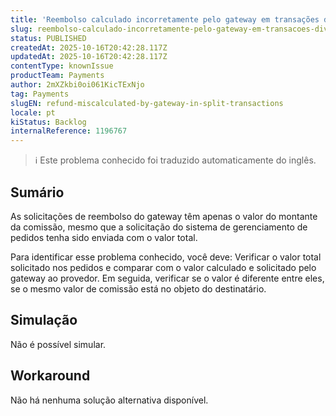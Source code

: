 ```yaml
---
title: 'Reembolso calculado incorretamente pelo gateway em transações divididas'
slug: reembolso-calculado-incorretamente-pelo-gateway-em-transacoes-divididas
status: PUBLISHED
createdAt: 2025-10-16T20:42:28.117Z
updatedAt: 2025-10-16T20:42:28.117Z
contentType: knownIssue
productTeam: Payments
author: 2mXZkbi0oi061KicTExNjo
tag: Payments
slugEN: refund-miscalculated-by-gateway-in-split-transactions
locale: pt
kiStatus: Backlog
internalReference: 1196767
---
```


>ℹ️ Este problema conhecido foi traduzido automaticamente do inglês.

## Sumário


As solicitações de reembolso do gateway têm apenas o valor do montante da comissão, mesmo que a solicitação do sistema de gerenciamento de pedidos tenha sido enviada com o valor total.

Para identificar esse problema conhecido, você deve: Verificar o valor total solicitado nos pedidos e comparar com o valor calculado e solicitado pelo gateway ao provedor. Em seguida, verificar se o valor é diferente entre eles, se o mesmo valor de comissão está no objeto do destinatário.
## Simulação


Não é possível simular.


## Workaround


Não há nenhuma solução alternativa disponível.




